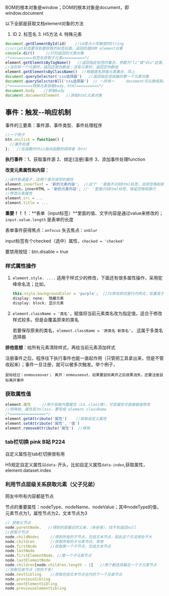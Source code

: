BOM的根本对象是window；DOM的根本对象是document，即window.document

以下全部是获取文档element对象的方法

1. ID     2. 标签名     3. H5方法      4. 特殊元素

```javascript
document.getElementById(id)    //id是大小写敏感的String
//script标签要写到要获取的标签后面，返回的是DOM element对象
console.dir()     //打印返回的元素对象
/*==========标签名获取子元素==========*/
element.getElemntsByTagName()   //返回指定标签的集合，参数为"li"或"div"这类，伪数组，得到的元素是动态的
//当仅有一个元素时，返回还是伪数组；没有元素时，返回空伪数组
element.getElementsByClassName()  //根据类名获取元素集合，同上
document.querySelector('css选择器')   //返回指定选择器的第一个元素对象
document.querySelsctorAll('css选择器')  // ～所有～     document可以换成其他元素对象
/*==========特殊元素获取body，html==========*/
document.body    //获取body
document.documentElement   //获取html元素对象
```

## 事件：触发--响应机制

事件的三要素：事件源、事件类型、事件处理程序

```javascript
//一个例子
btn.onclick = function() {
  //事件处理
};   //在函数内this指向函数的调用者（btn）
```

**执行事件**：1、获取事件源    2、绑定(注册)事件    3、添加事件处理function

**改变元素属性和内容**：

```javascript
//操作普通盒子，这两个是可读写的属性
element.innerText = '新的元素内容';  //这个' '里面不识别html标签，去除空格和换行
element。innerHTML = '新的元素内容'; //' '里面识别html标签，保留空格和换行
//修改元素属性
element.src = ...
element.title = ...
```

**重要！！！**：**表单（input标签）**里面的值、文字内容是通过value来修改的；`input.value.length` 是表单的长度

表单事件获得焦点：`onfocus`  失去焦点：`onblur`

input标签有个checked（选中）属性，`checked = 'checked'`

要禁用按钮：btn.disable = true

### 样式属性操作

1. `element.style. ....`  适用于样式少的修改，下面还有很多属性操作，采用驼峰命名法；比如，

   ```javascript
   this.style.backgroundColor = 'purple';  //JS修改样式是行内样式，权重高于css
   display: none;  隐藏元素
   display: block; 显示元素
   ```

2. `element.className = '类名'`，赋值将当前元素类名改为指定值，适合于修改样式较多。但是会覆盖原来的类名

   若要保存原来的类名，`element.className = '原类名 新类名'`， 这属于多类名选择器



**排他思想**：给所有元素清除样式，再给当前元素添加样式

注册事件之后，程序往下执行事件也能一直起作用（只管把工具拿出来，但是不管收起来）；事件一旦注册，就可以被多次触发。举个例子，

```
鼠标经过：onmouseover； 离开：onmouseout，如果要鼠标离开之后效果消失，还要注册鼠标离开事件
```



### 获取属性值

```javascript
element.属性     //用于获取内置属性（id、class等），可变属性可直接赋值修改
//特殊地。属性若为class，要写成 element.className
/*================*/
element.getAttribute('属性')    //获取自定义属性
element.setAttribute('属性', '值')
element.removeAttribute('属性')  //移除
```

### tab栏切换 pink B站 P224

自定义属性在tab栏切换很有用

H5规定自定义属性以`data-`开头，比如自定义属性`data-index`,获取属性，element.dataset.index



### 利用节点层级关系获取元素（父子兄弟）

网友中所有内容都是节点

节点的重要属性：nodeType、nodeName、nodeValue；其中nodeType的值，元素节点为1，属性节点为2，文本节点为3

```javascript
// 获取父节点
node.parentNode.   //得到的是最近的父亲，（亲爸爸），找不到返回null
//获取子节点
node.childNodes     //得到所有的子节点，包括文本节点，因此这个方法用处不大
node.children       //获取所有的子元素节点，常用
node.firstNode      //获取第一个子节点，包括文本节点
node.lastNode
node.firstElementNode. //第一个子元素节点
node.lastElementNode
node.children[node.children.length - 1]   //两个都选择最后一个子元素节点
//获取兄弟节点（用的不多）
node.nextSibling    //获取包括文本节点在内的下一个兄弟节点
node.previousSibling
node.nextElementSibling
node.previouselementSibling
```















